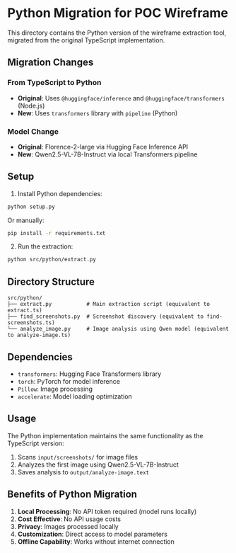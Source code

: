 # Python Migration for POC Wireframe

This directory contains the Python version of the wireframe extraction tool, migrated from the original TypeScript implementation.

## Migration Changes

### From TypeScript to Python
- **Original**: Uses `@huggingface/inference` and `@huggingface/transformers` (Node.js)
- **New**: Uses `transformers` library with `pipeline` (Python)

### Model Change
- **Original**: Florence-2-large via Hugging Face Inference API
- **New**: Qwen2.5-VL-7B-Instruct via local Transformers pipeline

## Setup

1. Install Python dependencies:
```bash
python setup.py
```

Or manually:
```bash
pip install -r requirements.txt
```

2. Run the extraction:
```bash
python src/python/extract.py
```

## Directory Structure

```
src/python/
├── extract.py           # Main extraction script (equivalent to extract.ts)
├── find_screenshots.py  # Screenshot discovery (equivalent to find-screenshots.ts)
└── analyze_image.py     # Image analysis using Qwen model (equivalent to analyze-image.ts)
```

## Dependencies

- `transformers`: Hugging Face Transformers library
- `torch`: PyTorch for model inference
- `Pillow`: Image processing
- `accelerate`: Model loading optimization

## Usage

The Python implementation maintains the same functionality as the TypeScript version:

1. Scans `input/screenshots/` for image files
2. Analyzes the first image using Qwen2.5-VL-7B-Instruct
3. Saves analysis to `output/analyze-image.text`

## Benefits of Python Migration

1. **Local Processing**: No API token required (model runs locally)
2. **Cost Effective**: No API usage costs
3. **Privacy**: Images processed locally
4. **Customization**: Direct access to model parameters
5. **Offline Capability**: Works without internet connection